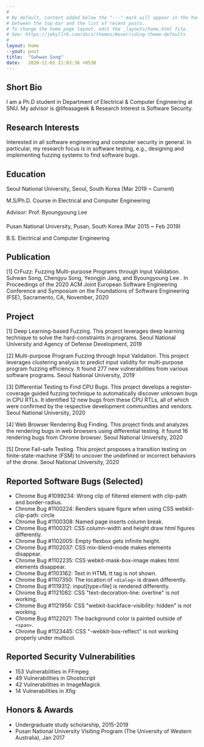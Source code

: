 ```yaml
---
#
# By default, content added below the "---" mark will appear in the home page
# between the top bar and the list of recent posts.
# To change the home page layout, edit the _layouts/home.html file.
# See: https://jekyllrb.com/docs/themes/#overriding-theme-defaults
#
layout: home
--yout: post
title:  "Suhwan Song"
date:   2020-11-02 21:03:36 +0530
---
```

## Short Bio
I am a Ph.D student in Department of Electrical & Computer Engineering at SNU. 
My advisor is @lifeasageek & Research Interest is Software Security.

## Research Interests
Interested in all software engineering and computer security in general. In particular, my research
focus is in software testing, e.g., designing and implementing fuzzing systems to find software bugs.

## Education
Seoul National University, Seoul, South Korea (Mar 2019 ~ Current)

M.S/Ph.D. Course in Electrical and Computer Engineering

Advisor: Prof. Byoungyoung Lee

#### 

Pusan National University, Pusan, South Korea (Mar 2015 ~ Feb 2019)

B.S. Electrical and Computer Engineering

## Publication
[1] CrFuzz: Fuzzing Multi-purpose Programs through Input Validation.
Suhwan Song, Chengyu Song, Yeongjin Jang, and Byoungyoung Lee .
In Proceedings of the 2020 ACM Joint European Software Engineering Conference and Symposium on
the Foundations of Software Engineering (FSE), Sacramento, CA, November, 2020

## Project
[1] Deep Learning-based Fuzzing.
This project leverages deep learning technique to solve the hard-constraints in programs.
Seoul National University and Agency of Defense Development, 2019

[2] Multi-purpose Program Fuzzing through Input Validation.
This project leverages clustering analysis to predict input validity for multi-purpose program
fuzzing efficiency. It found 277 new vulnerabilities from various software programs.
Seoul National University, 2019

[3] Differential Testing to Find CPU Bugs.
This project develops a register-coverage guided fuzzing technique to automatically discover
unknown bugs in CPU RTLs. It identified 12 new bugs from these CPU RTLs, all of which were
confirmed by the respective development communities and vendors.
Seoul National University, 2020

[4] Web Browser Rendering Bug Finding.
This project finds and analyzes the rendering bugs in web browsers using differential testing.
It found 16 rendering bugs from Chrome browser.
Seoul National University, 2020

[5] Drone Fail-safe Testing.
This project proposes a transition testing on finite-state-machine (FSM) to uncover the undefined
or incorrect behaviors of the drone.
Seoul National University, 2020

## Reported Software Bugs (Selected)
- Chrome Bug #1099234: Wrong clip of filtered element with clip-path and border-radius.
- Chrome Bug #1100224: Renders square figure when using CSS webkit-clip-path: circle
- Chrome Bug #1100308: Named page inserts column break.
- Chrome Bug #1100321: CSS column-width and height draw html figures differently.
- Chrome Bug #1102005: Empty flexbox gets infinite height.
- Chrome Bug #1102037: CSS mix-blend-mode makes elements disappear.
- Chrome Bug #1102235: CSS webkit-mask-box-image makes html elements disappear.
- Chrome Bug #1103162: Text in HTML tt tag is not shown.
- Chrome Bug #1107350: The location of `<dialog>` is drawn differently.
- Chrome Bug #1119312: input[type=file] is rendered differently.
- Chrome Bug #1121082: CSS "text-decoration-line: overline" is not working.
- Chrome Bug #1121956: CSS "webkit-backface-visibility: hidden" is not working.
- Chrome Bug #1122021: The background color is painted outside of `<span>`.
- Chrome Bug #1123445: CSS "-webkit-box-reflect" is not working properly under multicol.

## Reported Security Vulnerabilities
- 153 Vulnerabilities in FFmpeg
- 49 Vulnerabilities in Ghostscript
- 42 Vulnerabilities in ImageMagick
- 14 Vulnerabilities in Xfig

## Honors & Awards
- Undergraduate study scholarship, 2015-2019
- Pusan National University Visiting Program (The University of Western Australia), Jan 2017


